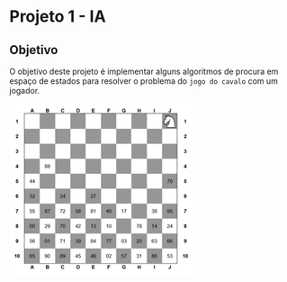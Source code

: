 # Projeto 1 - IA

## Objetivo

O objetivo deste projeto é implementar alguns algoritmos de procura em espaço de estados para resolver o problema do `jogo do cavalo` com um jogador.

![Jogo do Cavalo](images/tabuleiro-cavalo.png)